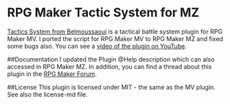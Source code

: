 # RPG Maker Tactic System for MZ
[Tactics System from Belmoussaoui](https://github.com/belmoussaoui/Tactics-System) is a tactical battle system plugin for RPG Maker MV.
I ported the script for RPG Maker MV to RPG Maker MZ and fixed some bugs also.
You can see a [video of the plugin on YouTube](https://youtu.be/oa1Xu39slKU).

##Documentation
I updated the Plugin @Help description which can also accessed in RPG Maker MZ. In addition, you can find a thread about this plugin in the [RPG Maker Forum](https://forums.rpgmakerweb.com/).

##License
This plugin is licensed under MIT - the same as the MV plugin. See also the license-md file. 
